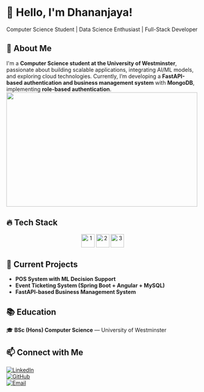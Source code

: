  # 👋 Hello, I'm Dhananjaya!

Computer Science Student | Data Science Enthusiast | Full-Stack Developer 

## 🚀 About Me  
I'm a **Computer Science student at the University of Westminster**, passionate about building scalable applications, integrating AI/ML models, and exploring cloud technologies. Currently, I’m developing a **FastAPI-based authentication and business management system** with **MongoDB**, implementing **role-based authentication**.
<img src="https://raw.githubusercontent.com/your-username/your-repo/main/coding.gif" width="500" height="300"/>

## 🔥 Tech Stack  
<div align="center">
  <img height=35 src="https://skillicons.dev/icons?i=python,java,c,mongodb,html,css,react,js,ts,mysql,vite,spring" alt="1">
  <img height=35 src="https://skillicons.dev/icons?i=firebase,nodejs,arduino,fastapi,tensorflow,pytorch,scikitlearn,opencv,anaconda" alt="2">
  <img height=35 src="https://skillicons.dev/icons?i=github,git" alt="3">
</div>
 

## 🎯 Current Projects  
- **POS System with ML Decision Support**  
- **Event Ticketing System (Spring Boot + Angular + MySQL)**  
- **FastAPI-based Business Management System**  

## 📚 Education  
🎓 **BSc (Hons) Computer Science** — University of Westminster  

## 📫 Connect with Me  
[![LinkedIn](https://img.shields.io/badge/LinkedIn-0077B5?style=for-the-badge&logo=linkedin&logoColor=white)](https://linkedin.com/in/your-profile)  
[![GitHub](https://img.shields.io/badge/GitHub-100000?style=for-the-badge&logo=github&logoColor=white)](https://github.com/your-username)  
[![Email](https://img.shields.io/badge/Email-D14836?style=for-the-badge&logo=gmail&logoColor=white)](mailto:your.email@example.com)  
